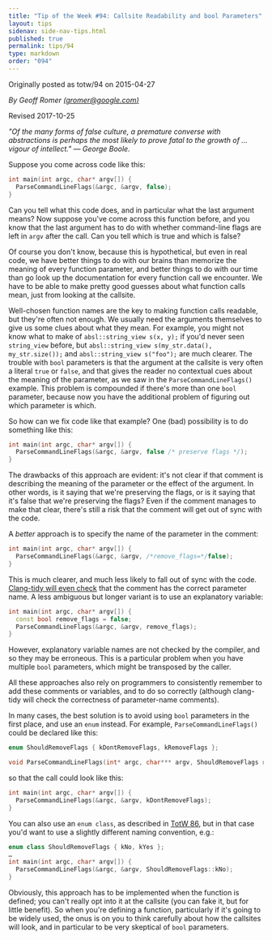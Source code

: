 ```yaml
---
title: "Tip of the Week #94: Callsite Readability and bool Parameters"
layout: tips
sidenav: side-nav-tips.html
published: true
permalink: tips/94
type: markdown
order: "094"
---
```


Originally posted as totw/94 on 2015-04-27

*By Geoff Romer [(gromer@google.com)](mailto:gromer@google.com)*

Revised 2017-10-25

*"Of the many forms of false culture, a premature converse with abstractions is
perhaps the most likely to prove fatal to the growth of &hellip; vigour of
intellect." &mdash; George Boole.*

Suppose you come across code like this:

```c++
int main(int argc, char* argv[]) {
  ParseCommandLineFlags(&argc, &argv, false);
}
```

Can you tell what this code does, and in particular what the last argument
means? Now suppose you've come across this function before, and you know that
the last argument has to do with whether command-line flags are left in `argv`
after the call. Can you tell which is true and which is false?

Of course you don't know, because this is hypothetical, but even in real code,
we have better things to do with our brains than memorize the meaning of every
function parameter, and better things to do with our time than go look up the
documentation for every function call we encounter. We have to be able to make
pretty good guesses about what function calls mean, just from looking at the
callsite.

Well-chosen function names are the key to making function calls readable, but
they're often not enough. We usually need the arguments themselves to give us
some clues about what they mean. For example, you might not know what to make of
`absl::string_view s(x, y);` if you'd never seen `string_view` before, but
`absl::string_view s(my_str.data(), my_str.size());` and `absl::string_view
s("foo");` are much clearer. The trouble with `bool` parameters is that the
argument at the callsite is very often a literal `true` or `false`, and that
gives the reader no contextual cues about the meaning of the parameter, as we
saw in the `ParseCommandLineFlags()` example. This problem is compounded if
there's more than one `bool` parameter, because now you have the additional
problem of figuring out which parameter is which.

So how can we fix code like that example? One (bad) possibility is to do
something like this:

```c++ 
int main(int argc, char* argv[]) {
  ParseCommandLineFlags(&argc, &argv, false /* preserve flags */);
}
```

The drawbacks of this approach are evident: it's not clear if that comment is
describing the meaning of the parameter or the effect of the argument. In other
words, is it saying that we're preserving the flags, or is it saying that it's
false that we're preserving the flags? Even if the comment manages to make that
clear, there's still a risk that the comment will get out of sync with the code.

A *better* approach is to specify the name of the parameter in the comment:

```c++
int main(int argc, char* argv[]) {
  ParseCommandLineFlags(&argc, &argv, /*remove_flags=*/false);
}
```

This is much clearer, and much less likely to fall out of sync with the code.
[Clang-tidy will even
check](https://clang.llvm.org/extra/clang-tidy/checks/misc-argument-comment.html)
that the comment has the correct parameter name. A less ambiguous but longer
variant is to use an explanatory variable:

```c++
int main(int argc, char* argv[]) {
  const bool remove_flags = false;
  ParseCommandLineFlags(&argc, &argv, remove_flags);
}
```

However, explanatory variable names are not checked by the compiler, and so they
may be erroneous. This is a particular problem when you have multiple `bool`
parameters, which might be transposed by the caller.

All these approaches also rely on programmers to consistently remember to add
these comments or variables, and to do so correctly (although clang-tidy will
check the correctness of parameter-name comments).

In many cases, the best solution is to avoid using `bool` parameters in the
first place, and use an `enum` instead. For example, `ParseCommandLineFlags()`
could be declared like this:

```c++
enum ShouldRemoveFlags { kDontRemoveFlags, kRemoveFlags };

void ParseCommandLineFlags(int* argc, char*** argv, ShouldRemoveFlags remove_flags);
```

so that the call could look like this:

```c++
int main(int argc, char* argv[]) {
  ParseCommandLineFlags(&argc, &argv, kDontRemoveFlags);
}
```

You can also use an `enum class`, as described in [TotW 86](/tips/86), but
in that case you'd want to use a slightly different naming convention, e.g.:

```c++
enum class ShouldRemoveFlags { kNo, kYes };
…
int main(int argc, char* argv[]) {
  ParseCommandLineFlags(&argc, &argv, ShouldRemoveFlags::kNo);
}
```

Obviously, this approach has to be implemented when the function is defined; you
can't really opt into it at the callsite (you can fake it, but for little
benefit). So when you're defining a function, particularly if it's going to be
widely used, the onus is on you to think carefully about how the callsites will
look, and in particular to be very skeptical of `bool` parameters.

